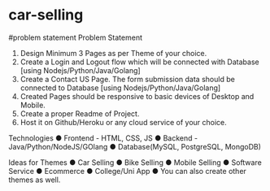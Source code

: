 # car-selling
#problem statement
Problem Statement

1. Design Minimum 3 Pages as per Theme of your choice.
2. Create a Login and Logout flow which will be connected with Database [using
Nodejs/Python/Java/Golang]
3. Create a Contact US Page. The form submission data should be connected to Database
[using Nodejs/Python/Java/Golang]
4. Created Pages should be responsive to basic devices of Desktop and Mobile.
5. Create a proper Readme of Project.
6. Host it on Github/Heroku or any cloud service of your choice.

Technologies
● Frontend - HTML, CSS, JS
● Backend - Java/Python/NodeJS/GOlang
● Database(MySQL, PostgreSQL, MongoDB)


Ideas for Themes
● Car Selling
● Bike Selling
● Mobile Selling
● Software Service
● Ecommerce
● College/Uni App
● You can also create other themes as well.
